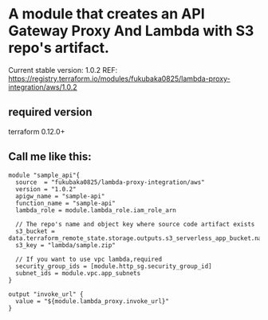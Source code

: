 # A module that creates an API Gateway Proxy And Lambda with S3 repo's artifact.
Current stable version: 1.0.2
REF: https://registry.terraform.io/modules/fukubaka0825/lambda-proxy-integration/aws/1.0.2
## required version
terraform 0.12.0+
## Call me like this:

```hcl
module "sample_api"{
  source  = "fukubaka0825/lambda-proxy-integration/aws"
  version = "1.0.2"
  apigw_name = "sample-api"
  function_name = "sample-api"
  lambda_role = module.lambda_role.iam_role_arn
  
  // The repo's name and object key where source code artifact exists
  s3_bucket = data.terraform_remote_state.storage.outputs.s3_serverless_app_bucket.name
  s3_key = "lambda/sample.zip"
  
  // If you want to use vpc lambda,required
  security_group_ids = [module.http_sg.security_group_id]
  subnet_ids = module.vpc.app_subnets
}

output "invoke_url" {
  value = "${module.lambda_proxy.invoke_url}"
}

```
